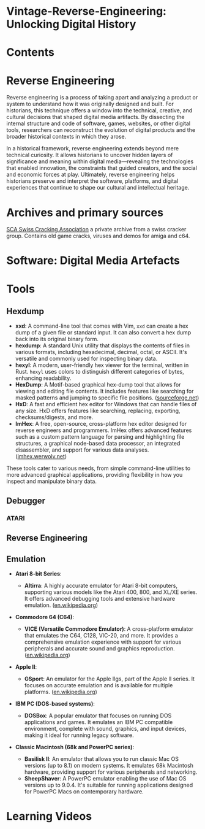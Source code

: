 # Vintage-Reverse-Engineering: Unlocking Digital History

# Contents

# Reverse Engineering
Reverse engineering is a process of taking apart and analyzing a product or system to understand how it was originally designed and built. For historians, this technique offers a window into the technical, creative, and cultural decisions that shaped digital media artifacts. By dissecting the internal structure and code of software, games, websites, or other digital tools, researchers can reconstruct the evolution of digital products and the broader historical contexts in which they arose.

In a historical framework, reverse engineering extends beyond mere technical curiosity. It allows historians to uncover hidden layers of significance and meaning within digital media—revealing the technologies that enabled innovation, the constraints that guided creators, and the social and economic forces at play. Ultimately, reverse engineering helps historians preserve and interpret the software, platforms, and digital experiences that continue to shape our cultural and intellectual heritage.

# Archives and primary sources

[SCA Swiss Cracking Association](https://www.sca.ch/) a private archive from a swiss cracker group. Contains old game cracks, viruses and demos for amiga and c64.



# Software: Digital Media Artefacts 

# Tools

## Hexdump

- **xxd**: A command-line tool that comes with Vim, `xxd` can create a hex dump of a given file or standard input. It can also convert a hex dump back into its original binary form.
- **hexdump**: A standard Unix utility that displays the contents of files in various formats, including hexadecimal, decimal, octal, or ASCII. It's versatile and commonly used for inspecting binary data.
- **hexyl**: A modern, user-friendly hex viewer for the terminal, written in Rust. `hexyl` uses colors to distinguish different categories of bytes, enhancing readability.
- **HexDump**: A Motif-based graphical hex-dump tool that allows for viewing and editing file contents. It includes features like searching for masked patterns and jumping to specific file positions. ([sourceforge.net](https://sourceforge.net/projects/hexdump/?utm_source=chatgpt.com))
- **HxD**: A fast and efficient hex editor for Windows that can handle files of any size. HxD offers features like searching, replacing, exporting, checksums/digests, and more.
- **ImHex**: A free, open-source, cross-platform hex editor designed for reverse engineers and programmers. ImHex offers advanced features such as a custom pattern language for parsing and highlighting file structures, a graphical node-based data processor, an integrated disassembler, and support for various data analyses. ([imhex.werwolv.net](https://imhex.werwolv.net/?utm_source=chatgpt.com))

These tools cater to various needs, from simple command-line utilities to more advanced graphical applications, providing flexibility in how you inspect and manipulate binary data. 

## Debugger

### ATARI

### 

## Reverse Engineering

## Emulation
- **Atari 8-bit Series**:
   - **Altirra**: A highly accurate emulator for Atari 8-bit computers, supporting various models like the Atari 400, 800, and XL/XE series. It offers advanced debugging tools and extensive hardware emulation. ([en.wikipedia.org](https://en.wikipedia.org/wiki/List_of_computer_system_emulators?utm_source=chatgpt.com))

- **Commodore 64 (C64)**:
   - **VICE (Versatile Commodore Emulator)**: A cross-platform emulator that emulates the C64, C128, VIC-20, and more. It provides a comprehensive emulation experience with support for various peripherals and accurate sound and graphics reproduction. ([en.wikipedia.org](https://en.wikipedia.org/wiki/List_of_computer_system_emulators?utm_source=chatgpt.com))

- **Apple II**:
   - **GSport**: An emulator for the Apple IIgs, part of the Apple II series. It focuses on accurate emulation and is available for multiple platforms. ([en.wikipedia.org](https://en.wikipedia.org/wiki/List_of_computer_system_emulators?utm_source=chatgpt.com))

- **IBM PC (DOS-based systems)**:
   - **DOSBox**: A popular emulator that focuses on running DOS applications and games. It emulates an IBM PC compatible environment, complete with sound, graphics, and input devices, making it ideal for running legacy software.

- **Classic Macintosh (68k and PowerPC series)**:
   - **Basilisk II**: An emulator that allows you to run classic Mac OS versions (up to 8.1) on modern systems. It emulates 68k Macintosh hardware, providing support for various peripherals and networking.
   - **SheepShaver**: A PowerPC emulator enabling the use of Mac OS versions up to 9.0.4. It's suitable for running applications designed for PowerPC Macs on contemporary hardware.


# Learning Videos




